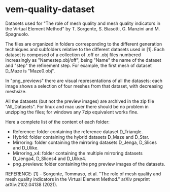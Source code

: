 # vem-quality-dataset

Datasets used for "The role of mesh quality and mesh quality indicators in the Virtual Element Method" by T. Sorgente, S. Biasotti, G. Manzini and M. Spagnuolo.

The files are organized in folders corresponding to the different generation techniques and subfolders relative to the different datasets used in [1].
Each dataset is composed of a collection of .off or .obj files numbered increasingly as "Namestep.obj/off", being "Name" the name of the dataset and "step" the refinement step. For example, the first mesh of dataset D_Maze is "Maze0.obj".

In "png_previews" there are visual representations of all the datasets: each image shows a selection of four meshes from that dataset, with decreasing meshsize.

All the datasets (but not the preview images) are archived in the zip file "All_Datasets". For linux and mac user there should be no problem in unzipping the files; for windows any 7zip equivalent works fine.

Here a complete list of the content of each folder:
- Reference: folder containing the reference dataset D_Triangle.
- Hybrid: folder containing the hybrid datasets D_Maze and D_Star.
- Mirroring: folder containing the mirroring datasets D_Jenga, D_Slices and D_Ulike.
- Mirroring_x4: folder containing the multiple mirroring datasets D_Jenga4, D_Slices4 and D_Ulike4.
- png_previews: folder containing the png preview images of the datasets. 

REFERENCE: [1] - Sorgente, Tommaso, et al. "The role of mesh quality and mesh quality indicators in the Virtual Element Method." arXiv preprint arXiv:2102.04138 (2021).
